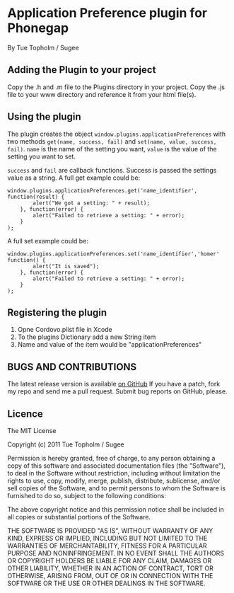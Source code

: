 # Application Preference plugin for Phonegap #
By Tue Topholm / Sugee

## Adding the Plugin to your project ##
Copy the .h and .m file to the Plugins directory in your project. Copy the .js file to your www directory and reference it from your html file(s). 


## Using the plugin ##
The plugin creates the object `window.plugins.applicationPreferences` with two methods `get(name, success, fail)` and 
`set(name, value, success, fail)`. `name` is the name of the setting you want, `value` is the value of the setting you want to set.

`success` and `fail` are callback functions. Success is passed the settings value as a string.
A full get example could be:

    window.plugins.applicationPreferences.get('name_identifier', function(result) {
            alert("We got a setting: " + result);
        }, function(error) {
		    alert("Failed to retrieve a setting: " + error);
	    }
	);

A full set example could be:

    window.plugins.applicationPreferences.set('name_identifier','homer' function() {
            alert("It is saved");
        }, function(error) {
		    alert("Failed to retrieve a setting: " + error);
	    }
	);

## Registering the plugin ## 

1. Opne Cordovo.plist file in Xcode
2. To the plugins Dictionary add a new String item
3. Name and value of the item would be "applicationPreferences"


## BUGS AND CONTRIBUTIONS ##
The latest release version is available [on GitHub](https://github.com/ttopholm/phonegap-plugins/)
If you have a patch, fork my repo and send me a pull request. Submit bug reports on GitHub, please.
	
## Licence ##

The MIT License

Copyright (c) 2011 Tue Topholm / Sugee

Permission is hereby granted, free of charge, to any person obtaining a copy
of this software and associated documentation files (the "Software"), to deal
in the Software without restriction, including without limitation the rights
to use, copy, modify, merge, publish, distribute, sublicense, and/or sell
copies of the Software, and to permit persons to whom the Software is
furnished to do so, subject to the following conditions:

The above copyright notice and this permission notice shall be included in
all copies or substantial portions of the Software.

THE SOFTWARE IS PROVIDED "AS IS", WITHOUT WARRANTY OF ANY KIND, EXPRESS OR
IMPLIED, INCLUDING BUT NOT LIMITED TO THE WARRANTIES OF MERCHANTABILITY,
FITNESS FOR A PARTICULAR PURPOSE AND NONINFRINGEMENT. IN NO EVENT SHALL THE
AUTHORS OR COPYRIGHT HOLDERS BE LIABLE FOR ANY CLAIM, DAMAGES OR OTHER
LIABILITY, WHETHER IN AN ACTION OF CONTRACT, TORT OR OTHERWISE, ARISING FROM,
OUT OF OR IN CONNECTION WITH THE SOFTWARE OR THE USE OR OTHER DEALINGS IN
THE SOFTWARE.
